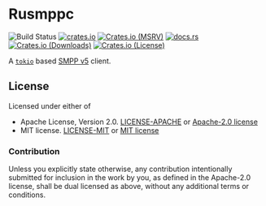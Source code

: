 # Rusmppc

![Build Status](https://github.com/JadKHaddad/Rusmpp/actions/workflows/build-and-test.yml/badge.svg)
[![crates.io](https://img.shields.io/crates/v/rusmppc.svg)](https://crates.io/crates/rusmppc)
[![Crates.io (MSRV)](https://img.shields.io/crates/msrv/rusmppc)](https://crates.io/crates/rusmppc)
[![docs.rs](https://docs.rs/rusmpp/badge.svg)](https://docs.rs/rusmppc)
[![Crates.io (Downloads)](https://img.shields.io/crates/d/rusmppc)](https://crates.io/crates/rusmppc)
[![Crates.io (License)](https://img.shields.io/crates/l/rusmppc)](https://crates.io/crates/rusmppc)

A [`tokio`](https://docs.rs/tokio/latest/tokio/) based [SMPP v5](https://smpp.org/SMPP_v5.pdf) client.

## License

Licensed under either of

- Apache License, Version 2.0. [LICENSE-APACHE](LICENSE-APACHE) or [Apache-2.0 license](http://apache.org/licenses/LICENSE-2.0)
- MIT license. [LICENSE-MIT](LICENSE-MIT) or [MIT license](http://opensource.org/licenses/MIT)

### Contribution

Unless you explicitly state otherwise, any contribution intentionally submitted
for inclusion in the work by you, as defined in the Apache-2.0 license, shall
be dual licensed as above, without any additional terms or conditions.
